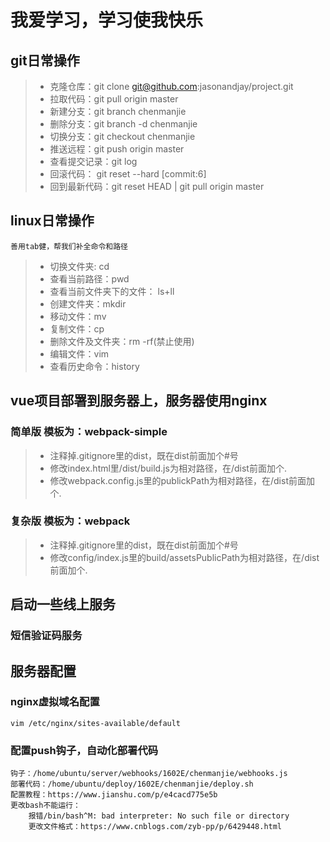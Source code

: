 # 我爱学习，学习使我快乐


## git日常操作
> * 克隆仓库：git clone git@github.com:jasonandjay/project.git
> * 拉取代码：git pull origin master
> * 新建分支：git branch chenmanjie
> * 删除分支：git branch -d chenmanjie
> * 切换分支：git checkout chenmanjie
> * 推送远程：git push origin master
> * 查看提交记录：git log 
> * 回滚代码： git reset --hard [commit:6]
> * 回到最新代码：git reset HEAD | git pull origin master

## linux日常操作
    善用tab健，帮我们补全命令和路径
> * 切换文件夹: cd
> * 查看当前路径：pwd
> * 查看当前文件夹下的文件： ls+ll
> * 创建文件夹：mkdir
> * 移动文件：mv
> * 复制文件：cp
> * 删除文件及文件夹：rm -rf(禁止使用)
> * 编辑文件：vim
> * 查看历史命令：history

## vue项目部署到服务器上，服务器使用nginx
### 简单版 模板为：webpack-simple
> * 注释掉.gitignore里的dist，既在dist前面加个#号
> * 修改index.html里/dist/build.js为相对路径，在/dist前面加个.
> * 修改webpack.config.js里的publickPath为相对路径，在/dist前面加个.

### 复杂版 模板为：webpack
> * 注释掉.gitignore里的dist，既在dist前面加个#号
> * 修改config/index.js里的build/assetsPublicPath为相对路径，在/dist前面加个.

## 启动一些线上服务
### 短信验证码服务


## 服务器配置
### nginx虚拟域名配置
    vim /etc/nginx/sites-available/default
### 配置push钩子，自动化部署代码
    钩子：/home/ubuntu/server/webhooks/1602E/chenmanjie/webhooks.js
    部署代码：/home/ubuntu/deploy/1602E/chenmanjie/deploy.sh
    配置教程：https://www.jianshu.com/p/e4cacd775e5b
    更改bash不能运行：
        报错/bin/bash^M: bad interpreter: No such file or directory
        更改文件格式：https://www.cnblogs.com/zyb-pp/p/6429448.html